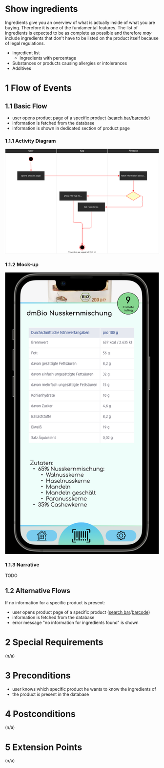 # Show ingredients
Ingredients give you an overview of what is actually inside of what you are buying. Therefore it is one of the fundamental features. The list of ingredients is expected to be as complete as possible and therefore *may* include ingredients that don't have to be listed on the product itself because of legal regulations.

- Ingredient list 
  - Ingredients with percentage
- Substances or products causing allergies or intolerances
- Additives

# 1 Flow of Events
## 1.1 Basic Flow
- user opens product page of a specific product ([search bar](./UC1_Searchbar.md)/[barcode](./UC4_Scanner.md))
- information is fetched from the database
- information is shown in dedicated section of product page

### 1.1.1 Activity Diagram
![Activity Diagram](../resources/UC2_Ingredients.drawio.svg)

### 1.1.2 Mock-up
![Ingredients Screenshot](../resources/Ingredients.png)

### 1.1.3 Narrative
TODO

## 1.2 Alternative Flows
If no information for a specific product is present:
- user opens product page of a specific product ([search bar](./UC1_Searchbar.md)/[barcode](./UC4_Scanner.md))
- information is fetched from the database
- error message "no information for ingredients found" is shown

# 2 Special Requirements
(n/a)

# 3 Preconditions
- user knows which specific product he wants to know the ingredients of
- the product is present in the database

# 4 Postconditions
(n/a)
 
# 5 Extension Points
(n/a)
